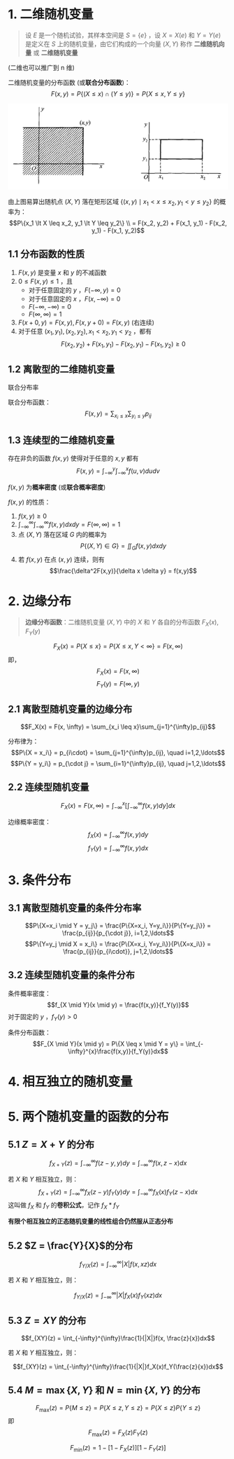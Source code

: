 # 1. 二维随机变量

> 设 $E$ 是一个随机试验，其样本空间是 $S=\{e\}$ ，设 $X = X(e)$ 和 $Y = Y(e)$ 是定义在 $S$ 上的随机变量，由它们构成的一个向量 $(X,Y)$ 称作 **二维随机向量** 或 **二维随机变量**

(二维也可以推广到 n 维)

二维随机变量的分布函数 (或**联合分布函数**)：
$$F(x,y) = P\{(X \leq x) \cap (Y \leq y)\} = P\{X \leq x, Y \leq y\}$$

![概率分布](./2d_random_variables.png)

由上图易算出随机点 $(X,Y)$ 落在矩形区域 $\{(x,y) \mid x_1 \lt x \leq x_2, y_1 \lt y \leq y_2\}$ 的概率为：
$$P\{x_1 \lt X \leq x_2, y_1 \lt Y \leq y_2\} \\ = F(x_2, y_2) + F(x_1, y_1) - F(x_2, y_1) - F(x_1, y_2)$$

## 1.1 分布函数的性质

1. $F(x,y)$ 是变量 $x$ 和 $y$ 的不减函数
2. $0 \leq F(x,y) \leq 1$ ，且
   - 对于任意固定的 $y$ ，$F(-\infty, y) = 0$
   - 对于任意固定的 $x$ ，$F(x, -\infty) = 0$
   - $F(-\infty, -\infty) = 0$
   - $F(\infty, \infty) = 1$
3. $F(x+0, y) = F(x,y), F(x, y+0) = F(x,y)$ (右连续)
4. 对于任意 $(x_1, y_1), (x_2, y_2), x_1 \lt x_2, y_1 \lt y_2$ ，都有
   $$F(x_2, y_2) + F(x_1, y_1) - F(x_2, y_1) - F(x_1, y_2) \geq 0$$

## 1.2 离散型的二维随机变量

联合分布率

联合分布函数：
$$F(x,y) = \sum_{x_i \leq x}\sum_{y_i \leq y}p_{ij}$$

## 1.3 连续型的二维随机变量

存在非负的函数 $f(x,y)$ 使得对于任意的 $x,y$ 都有
$$F(x,y) = \int_{-\infty}^{y}\int_{-\infty}^{x}f(u,v)dudv$$

$f(x,y)$ 为**概率密度** (或**联合概率密度**)

$f(x,y)$ 的性质：

1. $f(x,y) \geq 0$
2. $\int_{-\infty}^{\infty}\int_{-\infty}^{\infty}f(x,y)dxdy = F(\infty, \infty) = 1$
3. 点 $(X,Y)$ 落在区域 $G$ 内的概率为
   $$P\{(X, Y) \in G\} = \iint_Gf(x,y)dxdy$$
4. 若 $f(x,y)$ 在点 $(x,y)$ 连续，则有
   $$\frac{\delta^2F(x,y)}{\delta x \delta y} = f(x,y)$$

# 2. 边缘分布

> **边缘分布函数**：二维随机变量 $(X,Y)$ 中的 $X$ 和 $Y$ 各自的分布函数 $F_X(x), F_Y(y)$

$$F_X(x) = P\{X \leq x\} = P\{X \leq x, Y \lt \infty\} = F(x, \infty)$$
即，
$$F_X(x) = F(x, \infty)$$
$$F_Y(y) = F(\infty, y)$$

## 2.1 离散型随机变量的边缘分布

$$F_X(x) = F(x, \infty) = \sum_{x_i \leq x}\sum_{j=1}^{\infty}p_{ij}$$

分布律为：
$$P\{X = x_i\} = p_{i\cdot} = \sum_{j=1}^{\infty}p_{ij}, \quad i=1,2,\ldots$$
$$P\{Y = y_i\} = p_{\cdot j} = \sum_{i=1}^{\infty}p_{ij}, \quad j=1,2,\ldots$$

## 2.2 连续型随机变量

$$F_X(x) = F(x, \infty) = \int_{-\infty}^{x}\bigg[\int_{-\infty}^{\infty}f(x,y)dy\bigg]dx$$

边缘概率密度：
$$f_X(x) = \int_{-\infty}^{\infty}f(x,y)dy$$
$$f_Y(y) = \int_{-\infty}^{\infty}f(x,y)dx$$

# 3. 条件分布

## 3.1 离散型随机变量的条件分布率

$$P\{X=x_i \mid Y = y_j\} = \frac{P\{X=x_i, Y=y_i\}}{P\{Y=y_j\}} = \frac{p_{ij}}{p_{\cdot j}}, i=1,2,\ldots$$
$$P\{Y=y_j \mid X = x_i\} = \frac{P\{X=x_i, Y=y_i\}}{P\{X=x_i\}} = \frac{p_{ij}}{p_{i\cdot}}, j=1,2,\ldots$$

## 3.2 连续型随机变量的条件分布

条件概率密度：
$$f_{X \mid Y}(x \mid y) = \frac{f(x,y)}{f_Y(y)}$$
对于固定的 $y$ ，$f_Y(y) \gt 0$

条件分布函数：
$$F_{X \mid Y}(x \mid y) = P\{X \leq x \mid Y = y\} = \int_{-\infty}^{x}\frac{f(x,y)}{f_Y(y)}dx$$

# 4. 相互独立的随机变量

# 5. 两个随机变量的函数的分布

## 5.1 $Z = X + Y$ 的分布

$$f_{X+Y}(z) = \int_{-\infty}^{\infty}f(z-y, y)dy = \int_{-\infty}^{\infty}f(x, z-x)dx$$

若 $X$ 和 $Y$ 相互独立，则：
$$f_{X+Y}(z) = \int_{-\infty}^{\infty}f_X(z-y)f_Y(y)dy = \int_{-\infty}^{\infty}f_X(x)f_Y(z-x)dx$$
这叫做 $f_X$ 和 $f_Y$ 的**卷积公式**，记作 $f_X * f_Y$

**有限个相互独立的正态随机变量的线性组合仍然服从正态分布**

## 5.2 $Z = \frac{Y}{X}$的分布

$$f_{Y/X}(z) = \int_{-\infty}^{\infty}|X|f(x,xz)dx$$

若 $X$ 和 $Y$ 相互独立，则：

$$f_{Y/X}(z) = \int_{-\infty}^{\infty}|X|f_X(x)f_Y(xz)dx$$

## 5.3 $Z  = XY$ 的分布

$$f_{XY}(z) = \int_{-\infty}^{\infty}\frac{1}{|X|}f(x, \frac{z}{x})dx$$

若 $X$ 和 $Y$ 相互独立，则：

$$f_{XY}(z) = \int_{-\infty}^{\infty}\frac{1}{|X|}f_X(x)f_Y(\frac{z}{x})dx$$

## 5.4 $M=\max\{X,Y\}$ 和 $N=\min\{X,Y\}$ 的分布

$$F_{\max}(z) = P\{M \leq z\} = P\{X \leq z, Y \leq z\} = P\{X \leq z\}P\{Y \leq z\}$$
即
$$F_{\max}(z) = F_X(z)F_Y(z)$$

$$F_{\min}(z) = 1 - [1 - F_X(z)][1 - F_Y(z)]$$

